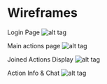 Wireframes
==========

Login Page
![alt tag](https://postimg.org/image/erynas11d/][img]https://s32.postimg.org/erynas11d/Aux_login_page.png "Login Page")

Main actions page
![alt tag](https://postimg.org/image/pg2e9mb0h/][img]https://s32.postimg.org/pg2e9mb0h/Aux_main_page.png "Actions Page")

Joined Actions Display
![alt tag](https://postimg.org/image/yp4kjqjwh/][img]https://s32.postimg.org/yp4kjqjwh/Joined_actions_page.png "Joined Actions")

Action Info & Chat
![alt tag](https://postimg.org/image/4tdooarlt/][img]https://s32.postimg.org/4tdooarlt/Action_info_and_chat.png "Action Info & Chat")

